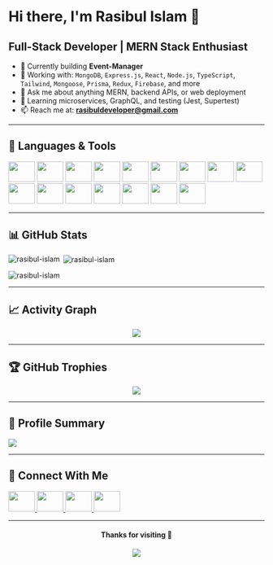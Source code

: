<!-- Banner Image -->
<!-- <div align="center">
   ![logo](https://i.ibb.co/BKnF3gs7/github-header-image-1.png)
</div>-->

# Hi there, I'm Rasibul Islam 👋

## **Full-Stack Developer | MERN Stack Enthusiast**

- 🌱 Currently building **Event-Manager**
- 🔧 Working with: `MongoDB`, `Express.js`, `React`, `Node.js`, `TypeScript`, `Tailwind`, `Mongoose`, `Prisma`, `Redux`, `Firebase`, and more  
- 💬 Ask me about anything MERN, backend APIs, or web deployment  
- 🧠 Learning microservices, GraphQL, and testing (Jest, Supertest)
- 📫 Reach me at: **rasibuldeveloper@gmail.com**

---

## 🚀 Languages & Tools

<div align="left">
  <img src="https://cdn.jsdelivr.net/gh/devicons/devicon/icons/html5/html5-original.svg" height="40" width="52" />
  <img src="https://cdn.jsdelivr.net/gh/devicons/devicon/icons/css3/css3-original.svg" height="40" width="52" />
  <img src="https://cdn.jsdelivr.net/gh/devicons/devicon/icons/javascript/javascript-original.svg" height="40" width="52" />
  <img src="https://cdn.jsdelivr.net/gh/devicons/devicon/icons/typescript/typescript-original.svg" height="40" width="52" />
  <img src="https://cdn.jsdelivr.net/gh/devicons/devicon/icons/react/react-original.svg" height="40" width="52" />
  <img src="https://icon.icepanel.io/Technology/svg/Redux.svg" height="40" width="52" />
  <img src="https://icon.icepanel.io/Technology/svg/Tailwind-CSS.svg" height="40" width="52" />
  <img src="https://icon.icepanel.io/Technology/svg/Node.js.svg" height="40" width="52" />
  <img src="https://cdn.jsdelivr.net/gh/devicons/devicon/icons/express/express-original.svg" height="40" width="52" />
  <img src="https://cdn.jsdelivr.net/gh/devicons/devicon/icons/mongodb/mongodb-original.svg" height="40" width="52" />
  <img src="https://icon.icepanel.io/Technology/svg/Prisma.svg" height="40" width="52" />
  <img src="https://cdn.jsdelivr.net/gh/devicons/devicon/icons/firebase/firebase-plain.svg" height="40" width="52" />
  <img src="https://icon.icepanel.io/Technology/svg/PostgreSQL.svg" height="40" width="52" />
  <img src="https://icon.icepanel.io/Technology/svg/Vite.js.svg" height="40" width="52" />
  <img src="https://cdn.jsdelivr.net/gh/devicons/devicon/icons/git/git-original.svg" height="40" width="52" />
  <img src="https://cdn.jsdelivr.net/gh/devicons/devicon/icons/vscode/vscode-original.svg" height="40" width="52" />
</div>

---

## 📊 GitHub Stats

<p><img align="left" src="https://github-readme-stats.vercel.app/api/top-langs/?username=Rasibul&theme=chartreuse-dark&layout=compact" alt="rasibul-islam" /></p>

<p>&nbsp;<img align="center" src="https://github-readme-stats.vercel.app/api?username=Rasibul&show_icons=true&theme=chartreuse-dark" alt="rasibul-islam" /></p>

<p><img align="center" src="https://github-readme-streak-stats.herokuapp.com/?user=Rasibul&theme=chartreuse-dark" alt="rasibul-islam" /></p>

---

## 📈 Activity Graph

<div align="center">
  <img src="https://github-readme-activity-graph.vercel.app/graph?username=Rasibul&theme=react-dark&bg_color=0F2027&hide_border=true&area=true&area_color=00FFAA&line=00FFAA&point=FFFFFF&title_color=00FFAA&custom_title=My%20GitHub%20Activity%20Graph" />
</div>

---

## 🏆 GitHub Trophies

<p align="center">
  <img src="https://github-profile-trophy.vercel.app/?username=Rasibul&column=8&margin-w=15&margin-h=15&no-bg=true&theme=radical" />
</p>

---

## 📝 Profile Summary

<img src="http://github-profile-summary-cards.vercel.app/api/cards/profile-details?username=Rasibul&theme=2077" />

---

## 🤝 Connect With Me

<div align="left">
  <a href="https://www.linkedin.com/in/rasibul-islam" target="_blank">
    <img src="https://raw.githubusercontent.com/maurodesouza/profile-readme-generator/master/src/assets/icons/social/linkedin/default.svg" width="52" height="40" />
  </a>
  <a href="https://facebook.com/rasibul.islam.754" target="_blank">
    <img src="https://raw.githubusercontent.com/maurodesouza/profile-readme-generator/master/src/assets/icons/social/facebook/default.svg" width="52" height="40" />
  </a>
  <a href="https://www.instagram.com/rasibul.islam.dev" target="_blank">
    <img src="https://raw.githubusercontent.com/maurodesouza/profile-readme-generator/master/src/assets/icons/social/instagram/default.svg" width="52" height="40" />
  </a>
  <a href="https://discord.com/users/rasibul#1545" target="_blank">
    <img src="https://raw.githubusercontent.com/maurodesouza/profile-readme-generator/master/src/assets/icons/social/discord/default.svg" width="52" height="40" />
  </a>
</div>

---

<div align="center">
  <h4 align="center">Thanks for visiting 💚</h4>
  <img src="https://profile-counter.glitch.me/rasibul-islam/count.svg?" />
</div>
